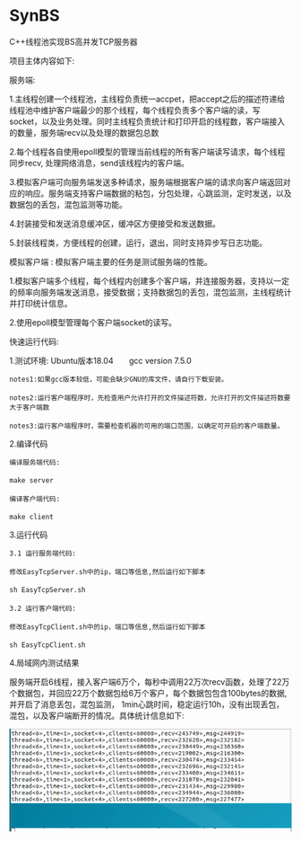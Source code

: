 # SynBS
C++线程池实现BS高并发TCP服务器

项目主体内容如下:

服务端:

1.主线程创建一个线程池，主线程负责统一accpet，把accept之后的描述符递给线程池中维护客户端最少的那个线程，每个线程负责多个客户端的读，写socket，以及业务处理。同时主线程负责统计和打印开启的线程数，客户端接入的数量，服务端recv以及处理的数据包总数

2.每个线程各自使用epoll模型的管理当前线程的所有客户端读写请求，每个线程同步recv, 处理网络消息，send该线程内的客户端。

3.模拟客户端可向服务端发送多种请求，服务端根据客户端的请求向客户端返回对应的响应。服务端支持客户端数据的粘包，分包处理，心跳监测，定时发送，以及数据包的丢包，混包监测等功能。

4.封装接受和发送消息缓冲区，缓冲区方便接受和发送数据。

5.封装线程类，方便线程的创建，运行，退出，同时支持异步写日志功能。

模拟客户端 : 模拟客户端主要的任务是测试服务端的性能。

1.模拟客户端多个线程，每个线程内创建多个客户端，并连接服务器，支持以一定的频率向服务端发送消息，接受数据；支持数据包的丢包，混包监测，主线程统计并打印统计信息。

2.使用epoll模型管理每个客户端socket的读写。

快速运行代码:

1.测试环境: Ubuntu版本18.04　　gcc version 7.5.0
  
    notes1:如果gcc版本较低，可能会缺少GNU的库文件，请自行下载安装。

    notes2:运行客户端程序时，先检查用户允许打开的文件描述符数，允许打开的文件描述符数要大于客户端数
    
    notes3:运行客户端程序时，需要检查机器的可用的端口范围，以确定可开启的客户端数量。

2.编译代码

    编译服务端代码:

    make server

    编译客户端代码:

    make client

3.运行代码
    
    3.1 运行服务端代码:

    修改EasyTcpServer.sh中的ip，端口等信息,然后运行如下脚本

    sh EasyTcpServer.sh
 
    3.2 运行客户端代码:
 
    修改EasyTcpClient.sh中的ip，端口等信息,然后运行如下脚本

    sh EasyTcpClient.sh
    
 4.局域网内测试结果
 
 服务端开启6线程，接入客户端6万个，每秒中调用22万次recv函数，处理了22万个数据包，并回应22万个数据包给6万个客户，每个数据包包含100bytes的数据, 并开启了消息丢包，混包监测，
 1min心跳时间，稳定运行10h，没有出现丢包，混包，以及客户端断开的情况。具体统计信息如下:
    
 ![image](https://github.com/pxzwxx/SynBS/blob/master/server.png)



  
